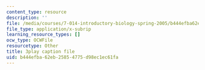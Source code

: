 ```yaml
---
content_type: resource
description: ''
file: /media/courses/7-014-introductory-biology-spring-2005/b444efba62eb25854775d98ec1ec61fa_7ZlzvS7YoSM.srt
file_type: application/x-subrip
learning_resource_types: []
ocw_type: OCWFile
resourcetype: Other
title: 3play caption file
uid: b444efba-62eb-2585-4775-d98ec1ec61fa
---
```

